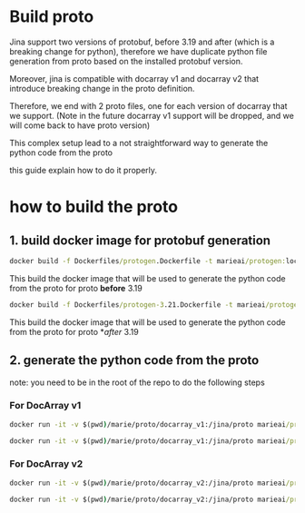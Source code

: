 # Build proto

Jina support two versions of protobuf, before 3.19 and after (which is a breaking change for python), therefore we have
duplicate python file generation from proto based on the installed protobuf version.

Moreover, jina is compatible with docarray v1 and docarray v2 that introduce breaking change in the proto definition.

Therefore, we end with 2 proto files, one for each version of docarray that we support. (Note in the future 
docarray v1 support will be dropped, and we will come back to have proto version)

This complex setup lead to a not straightforward way to generate the python code from the proto

this guide explain how to do it properly.

# how to build the proto

## 1. build docker image for protobuf generation


``` cmd
docker build -f Dockerfiles/protogen.Dockerfile -t marieai/protogen:local .
```

This build the docker image that will be used to generate the python code from the proto for proto **before** 3.19

``` cmd
docker build -f Dockerfiles/protogen-3.21.Dockerfile -t marieai/protogen-3.21:local .
```

This build the docker image that will be used to generate the python code from the proto for proto **after* 3.19

## 2. generate the python code from the proto

note: you need to be in the root of the repo to do the following steps

### For DocArray v1

``` cmd
docker run -it -v $(pwd)/marie/proto/docarray_v1:/jina/proto marieai/protogen:local
```

``` cmd
docker run -it -v $(pwd)/marie/proto/docarray_v1:/jina/proto marieai/protogen-3.21:local
```

### For DocArray v2

``` cmd
docker run -it -v $(pwd)/marie/proto/docarray_v2:/jina/proto marieai/protogen:local
```

``` cmd
docker run -it -v $(pwd)/marie/proto/docarray_v2:/jina/proto marieai/protogen-3.21:local
```

